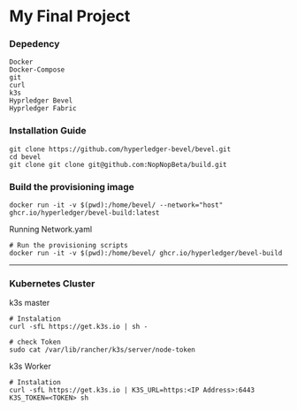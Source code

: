 # My Final Project

### Depedency
```
Docker
Docker-Compose
git
curl
k3s
Hyprledger Bevel
Hyprledger Fabric
```

###  Installation Guide
```
git clone https://github.com/hyperledger-bevel/bevel.git
cd bevel
git clone git clone git@github.com:NopNopBeta/build.git
```

### Build the provisioning image
```
docker run -it -v $(pwd):/home/bevel/ --network="host" ghcr.io/hyperledger/bevel-build:latest
```

Running Network.yaml
```
# Run the provisioning scripts
docker run -it -v $(pwd):/home/bevel/ ghcr.io/hyperledger/bevel-build
```
---
### Kubernetes Cluster

k3s master
```
# Instalation 
curl -sfL https://get.k3s.io | sh -

# check Token
sudo cat /var/lib/rancher/k3s/server/node-token
```
k3s Worker
```
# Instalation
curl -sfL https://get.k3s.io | K3S_URL=https:<IP Address>:6443 K3S_TOKEN=<TOKEN> sh 
